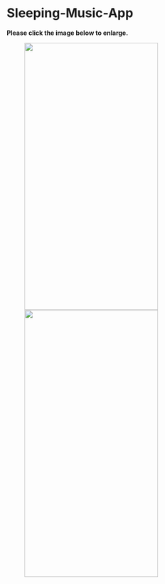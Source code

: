 # Sleeping-Music-App

**Please click the image below to enlarge.**

<img src="https://github.com/jenilbhadja001/Sleeping-Music-App/blob/main/SS/001.png" height="600" width="300" hspace="40" justifty="center">

<img src="https://github.com/jenilbhadja001/Sleeping-Music-App/blob/main/SS/002.png" height="600" width="300" hspace="40" justifty="center">

